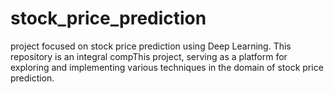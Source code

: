 # stock_price_prediction
project focused on stock price prediction using Deep Learning. This repository is an integral compThis project, serving as a platform for exploring and implementing various techniques in the domain of stock price prediction.
